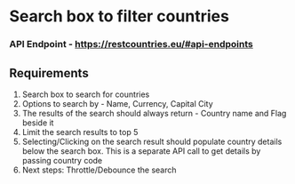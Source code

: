 # Search box to filter countries

### API Endpoint - https://restcountries.eu/#api-endpoints

## Requirements

1. Search box to search for countries
2. Options to search by - Name, Currency, Capital City
3. The results of the search should always return - Country name and Flag beside it
4. Limit the search results to top 5
5. Selecting/Clicking on the search result should populate country details below the search box. This is a separate API call to get details by passing country code
6. Next steps: Throttle/Debounce the search